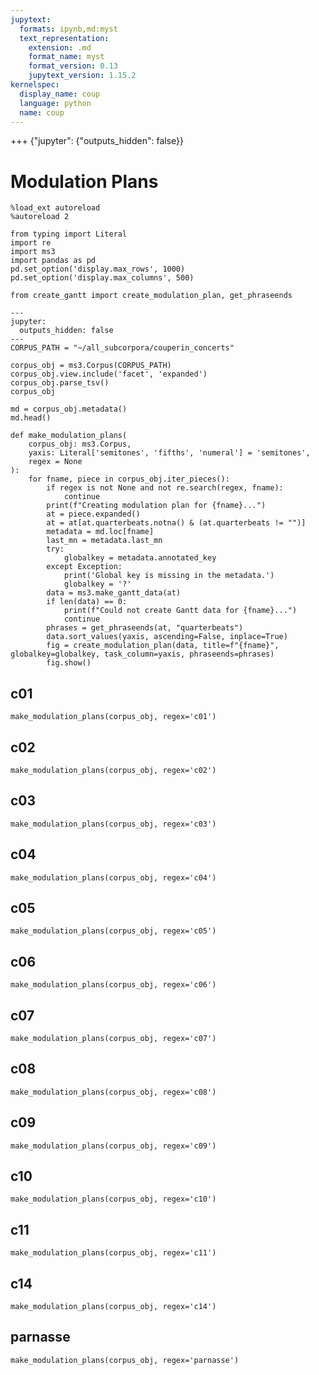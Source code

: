 ```yaml
---
jupytext:
  formats: ipynb,md:myst
  text_representation:
    extension: .md
    format_name: myst
    format_version: 0.13
    jupytext_version: 1.15.2
kernelspec:
  display_name: coup
  language: python
  name: coup
---
```


+++ {"jupyter": {"outputs_hidden": false}}

# Modulation Plans

```{code-cell} ipython3
%load_ext autoreload
%autoreload 2

from typing import Literal
import re
import ms3
import pandas as pd
pd.set_option('display.max_rows', 1000)
pd.set_option('display.max_columns', 500)

from create_gantt import create_modulation_plan, get_phraseends
```

```{code-cell} ipython3
---
jupyter:
  outputs_hidden: false
---
CORPUS_PATH = "~/all_subcorpora/couperin_concerts"
```

```{code-cell} ipython3
corpus_obj = ms3.Corpus(CORPUS_PATH)
corpus_obj.view.include('facet', 'expanded')
corpus_obj.parse_tsv()
corpus_obj
```

```{code-cell} ipython3
md = corpus_obj.metadata()
md.head()
```

```{code-cell} ipython3
def make_modulation_plans(
    corpus_obj: ms3.Corpus,
    yaxis: Literal['semitones', 'fifths', 'numeral'] = 'semitones',
    regex = None
):
    for fname, piece in corpus_obj.iter_pieces():
        if regex is not None and not re.search(regex, fname):
            continue
        print(f"Creating modulation plan for {fname}...")
        at = piece.expanded()
        at = at[at.quarterbeats.notna() & (at.quarterbeats != "")]
        metadata = md.loc[fname]
        last_mn = metadata.last_mn
        try:
            globalkey = metadata.annotated_key
        except Exception:
            print('Global key is missing in the metadata.')
            globalkey = '?'
        data = ms3.make_gantt_data(at)
        if len(data) == 0:
            print(f"Could not create Gantt data for {fname}...")
            continue
        phrases = get_phraseends(at, "quarterbeats")
        data.sort_values(yaxis, ascending=False, inplace=True)
        fig = create_modulation_plan(data, title=f"{fname}", globalkey=globalkey, task_column=yaxis, phraseends=phrases)
        fig.show()
```

## c01

```{code-cell} ipython3
make_modulation_plans(corpus_obj, regex='c01')
```

## c02

```{code-cell} ipython3
make_modulation_plans(corpus_obj, regex='c02')
```

## c03

```{code-cell} ipython3
make_modulation_plans(corpus_obj, regex='c03')
```

## c04

```{code-cell} ipython3
make_modulation_plans(corpus_obj, regex='c04')
```

## c05

```{code-cell} ipython3
make_modulation_plans(corpus_obj, regex='c05')
```

## c06

```{code-cell} ipython3
make_modulation_plans(corpus_obj, regex='c06')
```

## c07

```{code-cell} ipython3
make_modulation_plans(corpus_obj, regex='c07')
```

## c08

```{code-cell} ipython3
make_modulation_plans(corpus_obj, regex='c08')
```

## c09

```{code-cell} ipython3
make_modulation_plans(corpus_obj, regex='c09')
```

## c10

```{code-cell} ipython3
make_modulation_plans(corpus_obj, regex='c10')
```

## c11

```{code-cell} ipython3
make_modulation_plans(corpus_obj, regex='c11')
```

## c14

```{code-cell} ipython3
make_modulation_plans(corpus_obj, regex='c14')
```

## parnasse

```{code-cell} ipython3
make_modulation_plans(corpus_obj, regex='parnasse')
```
